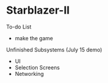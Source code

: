 # Starblazer-II
To-do List
- make the game

Unfinished Subsystems (July 15 demo)
- UI
- Selection Screens
- Networking
